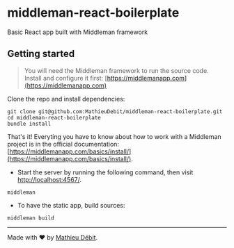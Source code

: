 # middleman-react-boilerplate

Basic React app built with Middleman framework

## Getting started

> You will need the Middleman framework to run the source code. Install and configure it first: [https://middlemanapp.com](https://middlemanapp.com)

Clone the repo and install dependencies:

```
git clone git@github.com:MathieuDebit/middleman-react-boilerplate.git
cd middleman-react-boilerplate
bundle install
```

That's it! Everyting you have to know about how to work with a Middleman project is in the official documentation: [https://middlemanapp.com/basics/install/](https://middlemanapp.com/basics/install/).

- Start the server by running the following command, then visit [http://localhost:4567/](http://localhost:4567/).

```
middleman
```

- To have the static app, build sources:

```
middleman build
```

---
Made with ♥ by [Mathieu Débit](http://www.twitter.com/MathieuDebit).
